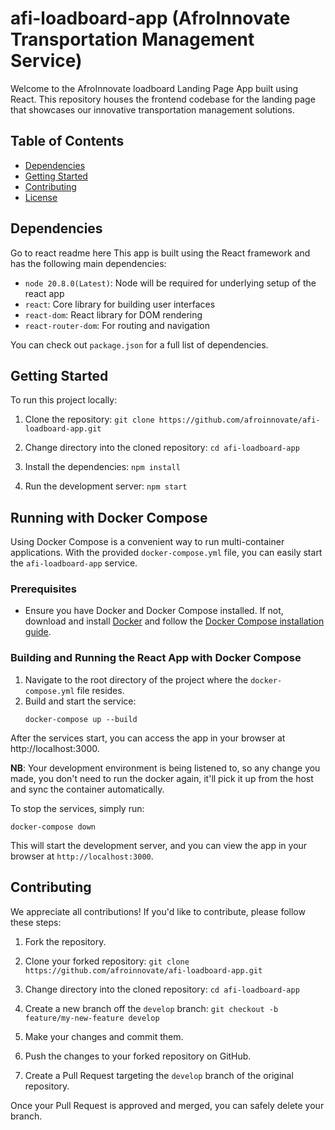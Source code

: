 # afi-loadboard-app (AfroInnovate Transportation Management Service)

Welcome to the AfroInnovate loadboard Landing Page App built using React. This repository houses the frontend codebase for the landing page that showcases our innovative transportation management solutions.

## Table of Contents

- [Dependencies](#dependencies)
- [Getting Started](#getting-started)
- [Contributing](#contributing)
- [License](#license)

## Dependencies
Go to react readme here
This app is built using the React framework and has the following main dependencies:

- `node 20.8.0(Latest)`: Node will be required for underlying setup of the react app
- `react`: Core library for building user interfaces
- `react-dom`: React library for DOM rendering
- `react-router-dom`: For routing and navigation


You can check out `package.json` for a full list of dependencies.

## Getting Started

To run this project locally:

1. Clone the repository:
`git clone https://github.com/afroinnovate/afi-loadboard-app.git`

2. Change directory into the cloned repository:
`cd afi-loadboard-app`

3. Install the dependencies:
`npm install`

4. Run the development server:
`npm start`

## Running with Docker Compose

Using Docker Compose is a convenient way to run multi-container applications. With the provided `docker-compose.yml` file, you can easily start the `afi-loadboard-app` service.

### Prerequisites

- Ensure you have Docker and Docker Compose installed. If not, download and install [Docker](https://www.docker.com/get-started) and follow the [Docker Compose installation guide](https://docs.docker.com/compose/install/).

### Building and Running the React App with Docker Compose

1. Navigate to the root directory of the project where the `docker-compose.yml` file resides.
2. Build and start the service:
   ```shell
   docker-compose up --build

After the services start, you can access the app in your browser at http://localhost:3000.

**NB**: Your development environment is being listened to, so any change you made, you don't need to run the docker again, it'll pick it up from the host and sync the container automatically.

To stop the services, simply run:

```docker-compose down```


This will start the development server, and you can view the app in your browser at `http://localhost:3000`.

## Contributing

We appreciate all contributions! If you'd like to contribute, please follow these steps:

1. Fork the repository.
2. Clone your forked repository:
`git clone https://github.com/afroinnovate/afi-loadboard-app.git`

4. Change directory into the cloned repository:
`cd afi-loadboard-app`

6. Create a new branch off the `develop` branch:
`git checkout -b feature/my-new-feature develop`

5. Make your changes and commit them.
   
7. Push the changes to your forked repository on GitHub.
   
9. Create a Pull Request targeting the `develop` branch of the original repository.

Once your Pull Request is approved and merged, you can safely delete your branch.




